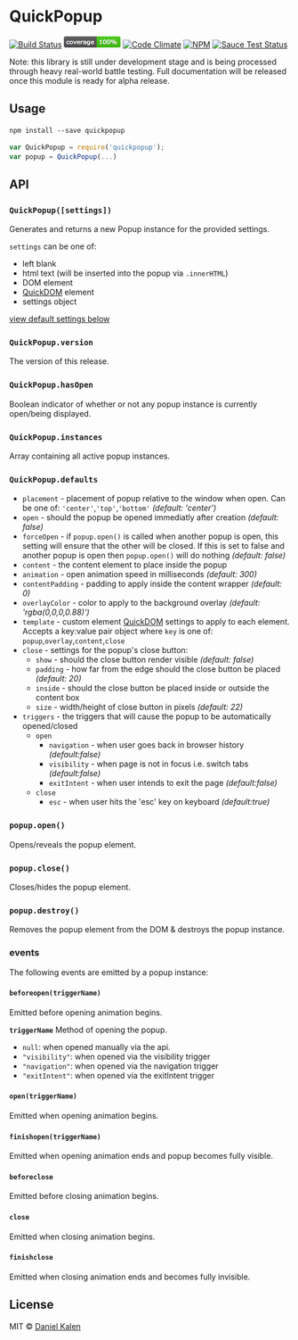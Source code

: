 # QuickPopup
[![Build Status](https://travis-ci.org/danielkalen/quickpopup.svg?branch=master)](https://travis-ci.org/danielkalen/quickpopup)
[![Coverage](.config/badges/coverage.png?raw=true)](https://github.com/danielkalen/quickpopup)
[![Code Climate](https://codeclimate.com/github/danielkalen/quickpopup/badges/gpa.svg)](https://codeclimate.com/github/danielkalen/quickpopup)
[![NPM](https://img.shields.io/npm/v/quickpopup.svg)](https://npmjs.com/package/quickpopup)
[![Sauce Test Status](https://saucelabs.com/browser-matrix/quickpopup.svg)](https://saucelabs.com/u/quickpopup)

Note: this library is still under development stage and is being processed through heavy real-world battle testing. Full documentation will be released once this module is ready for alpha release.

## Usage
```
npm install --save quickpopup
```

```javascript
var QuickPopup = require('quickpopup');
var popup = QuickPopup(...)
```


## API
### `QuickPopup([settings])`
Generates and returns a new Popup instance for the provided settings.

`settings` can be one of:
  - left blank
  - html text (will be inserted into the popup via `.innerHTML`)
  - DOM element
  - [QuickDOM](https://github.com/danielkalen/quickdom) element
  - settings object

[view default settings below](#quickpopupdefaults)

### `QuickPopup.version`
The version of this release.

### `QuickPopup.hasOpen`
Boolean indicator of whether or not any popup instance is currently open/being displayed.

### `QuickPopup.instances`
Array containing all active popup instances.

### `QuickPopup.defaults`
  - `placement` - placement of popup relative to the window when open. Can be one of: `'center'`,`'top'`,`'bottom'` *(default: 'center')*
  - `open` - should the popup be opened immediatly after creation *(default: false)*
  - `forceOpen` - if `popup.open()` is called when another popup is open, this setting will ensure that the other will be closed. If this is set to false and another popup is open then `popup.open()` will do nothing *(default: false)*
  - `content` - the content element to place inside the popup
  - `animation` - open animation speed in milliseconds *(default: 300)*
  - `contentPadding` - padding to apply inside the content wrapper *(default: 0)*
  - `overlayColor` - color to apply to the background overlay *(default: 'rgba(0,0,0,0.88)')*
  - `template` - custom element [QuickDOM](https://github.com/danielkalen/quickdom) settings to apply to each element. Accepts a key:value pair object where `key` is one of: `popup`,`overlay`,`content`,`close`
  - `close` - settings for the popup's close button:
    - `show` - should the close button render visible *(default: false)*
    - `padding` - how far from the edge should the close button be placed *(default: 20)*
    - `inside` - should the close button be placed inside or outside the content box
    - `size` - width/height of close button in pixels *(default: 22)*
  - `triggers` - the triggers that will cause the popup to be automatically opened/closed
    - `open`
      - `navigation` - when user goes back in browser history *(default:false)*
      - `visibility` - when page is not in focus i.e. switch tabs *(default:false)*
      - `exitIntent` - when user intends to exit the page *(default:false)*
    - `close`
      - `esc` - when user hits the 'esc' key on keyboard *(default:true)*


### `popup.open()`
Opens/reveals the popup element.

### `popup.close()`
Closes/hides the popup element.

### `popup.destroy()`
Removes the popup element from the DOM & destroys the popup instance.

### events
The following events are emitted by a popup instance:

#### `beforeopen(triggerName)`
Emitted before opening animation begins.

**`triggerName`**
Method of opening the popup.
- `null`: when opened manually via the api.
- `"visibility"`: when opened via the visibility trigger
- `"navigation"`: when opened via the navigation trigger
- `"exitIntent"`: when opened via the exitIntent trigger

#### `open(triggerName)`
Emitted when opening animation begins.

#### `finishopen(triggerName)`
Emitted when opening animation ends and popup becomes fully visible.

#### `beforeclose`
Emitted before closing animation begins.

#### `close`
Emitted when closing animation begins.

#### `finishclose`
Emitted when closing animation ends and becomes fully invisible.




## License
MIT © [Daniel Kalen](https://github.com/danielkalen)